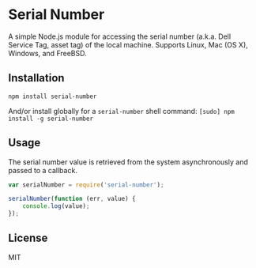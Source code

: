 Serial Number
=============

A simple Node.js module for accessing the serial number (a.k.a. Dell Service
Tag, asset tag) of the local machine. Supports Linux, Mac (OS X), Windows, and
FreeBSD.


Installation
------------
`npm install serial-number`

And/or install globally for a `serial-number` shell command:
`[sudo] npm install -g serial-number`


Usage
-----
The serial number value is retrieved from the system asynchronously and passed
to a callback.

```javascript
var serialNumber = require('serial-number');

serialNumber(function (err, value) {
	console.log(value);
});
```


License
-------
MIT
